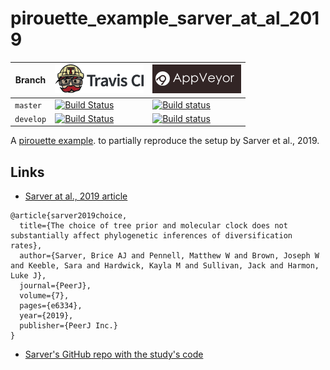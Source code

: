 # pirouette_example_sarver_at_al_2019

Branch   |[![Travis CI logo](pics/TravisCI.png)](https://travis-ci.org)                                                                                               |[![AppVeyor logo](pics/AppVeyor.png)](https://appveyor.com)                                                                                               
---------|------------------------------------------------------------------------------------------------------------------------------------------------------------|--------------------------------------------------------------------------------------------------------------------------------------------------------------------------------------------
`master` |[![Build Status](https://travis-ci.org/richelbilderbeek/pirouette_example_sarver_at_al_2019.svg?branch=master)](https://travis-ci.org/richelbilderbeek/pirouette_example_sarver_at_al_2019) |[![Build status](https://ci.appveyor.com/api/projects/status/gv8r7yjbyvcbeybm/branch/master?svg=true)](https://ci.appveyor.com/project/richelbilderbeek/pirouette-example-9/branch/master)
`develop`|[![Build Status](https://travis-ci.org/richelbilderbeek/pirouette_example_sarver_at_al_2019.svg?branch=develop)](https://travis-ci.org/richelbilderbeek/pirouette_example_sarver_at_al_2019)|[![Build status](https://ci.appveyor.com/api/projects/status/gv8r7yjbyvcbeybm/branch/develop?svg=true)](https://ci.appveyor.com/project/richelbilderbeek/pirouette-example-9/branch/develop)

A [pirouette example](https://github.com/richelbilderbeek/pirouette_examples).
to partially reproduce the setup by Sarver et al., 2019.

## Links

 * [Sarver at al., 2019 article](https://www.ncbi.nlm.nih.gov/pmc/articles/PMC6421065/)

```
@article{sarver2019choice,
  title={The choice of tree prior and molecular clock does not substantially affect phylogenetic inferences of diversification rates},
  author={Sarver, Brice AJ and Pennell, Matthew W and Brown, Joseph W and Keeble, Sara and Hardwick, Kayla M and Sullivan, Jack and Harmon, Luke J},
  journal={PeerJ},
  volume={7},
  pages={e6334},
  year={2019},
  publisher={PeerJ Inc.}
}
```

 * [Sarver's GitHub repo with the study's code](https://github.com/bricesarver/prior_simulation_study)


